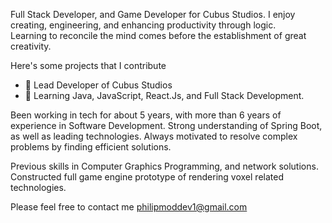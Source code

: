 
Full Stack Developer, and Game Developer for Cubus Studios.
I enjoy creating, engineering, and enhancing productivity through logic.  
Learning to reconcile the mind comes before the establishment of great creativity.

Here's some projects that I contribute
- 🔭 Lead Developer of Cubus Studios
- 🌱 Learning Java, JavaScript, React.Js, and Full Stack Development.

Been working in tech for about 5 years, with more than 6 years of experience
in Software Development. Strong understanding of Spring Boot, as well as leading
technologies. Always motivated to resolve complex problems by finding efficient 
solutions.

Previous skills in Computer Graphics Programming, and network solutions.
Constructed full game engine prototype of rendering voxel related 
technologies.

Please feel free to contact me philipmoddev1@gmail.com

